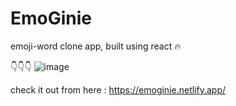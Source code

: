 # EmoGinie
emoji-word clone app, built using react 🔥

👇👇👇
![image](https://user-images.githubusercontent.com/87900852/174748133-b80c0c36-957c-4f6e-8433-156e5a717ad9.png)

check it out from here :
https://emoginie.netlify.app/
